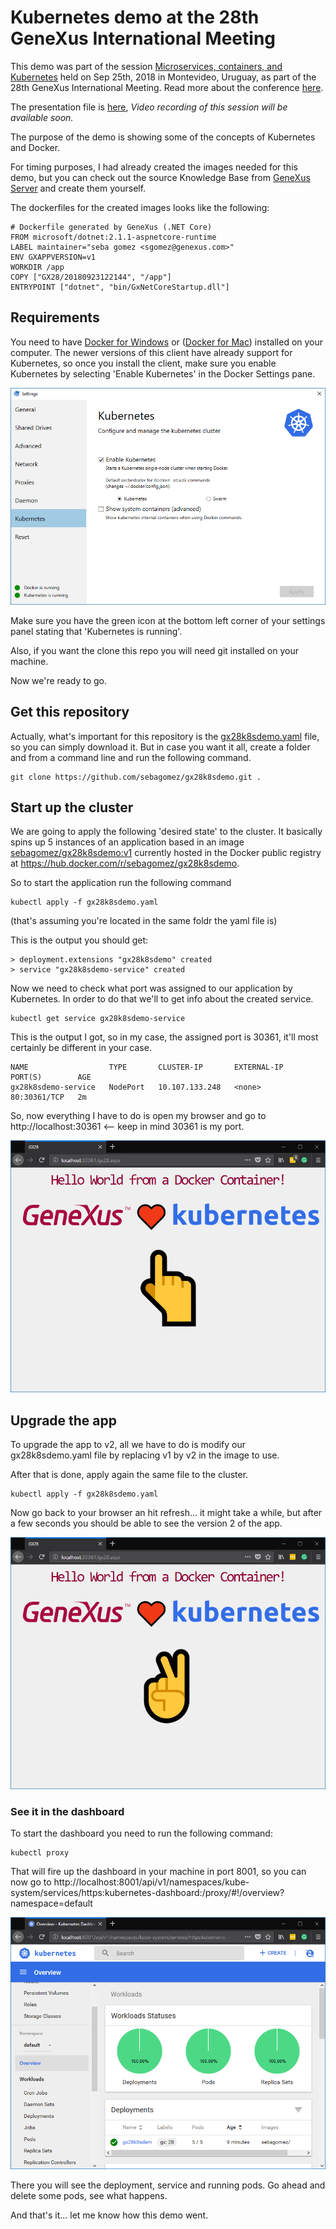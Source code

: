 # Kubernetes demo at the 28th GeneXus International Meeting

This demo was part of the session [Microservices, containers, and Kubernetes](https://meetings.genexus.com/session/microservices-docker-containers-and-kubernetes/ENG) held on Sep 25th, 2018 in Montevideo, Uruguay, as part of the 28th GeneXus International Meeting. Read more about the conference [here](http://www.genexus.com/gx28).

The presentation file is [here](res/MicroservicesContainersKubernetes.pdf), *Video recording of this session will be available soon.*

The purpose of the demo is showing some of the concepts of Kubernetes and Docker.

For timing purposes, I had already created the images needed for this demo, but you can check out the source Knowledge Base from [GeneXus Server](https://open.genexusserver.com/v16/kbdashboard.aspx?GX28KubernetesDemo) and create them yourself.

The dockerfiles for the created images looks like the following:

```docker
# Dockerfile generated by GeneXus (.NET Core)
FROM microsoft/dotnet:2.1.1-aspnetcore-runtime
LABEL maintainer="seba gomez <sgomez@genexus.com>"
ENV GXAPPVERSION=v1
WORKDIR /app
COPY ["GX28/20180923122144", "/app"]
ENTRYPOINT ["dotnet", "bin/GxNetCoreStartup.dll"]
```

## Requirements

You need to have [Docker for Windows]() or ([Docker for Mac]()) installed on your computer. The newer versions of this client have already support for Kubernetes, so once you install the client, make sure you enable Kubernetes by selecting 'Enable Kubernetes' in the Docker Settings pane. 

![](res/EnableKubernetes.png?raw=true)

Make sure you have the green icon at the bottom left corner of your settings panel stating that 'Kubernetes is running'.

Also, if you want the clone this repo you will need git installed on your machine.

Now we're ready to go.

## Get this repository

Actually, what's important for this repository is the [gx28k8sdemo.yaml](gx28k8sdemo.yaml) file, so you can simply download it. But in case you want it all, create a folder and from a command line and run the following command.

```
git clone https://github.com/sebagomez/gx28k8sdemo.git .
```

## Start up the cluster

We are going to apply the following 'desired state' to the cluster. It basically spins up 5 instances of an application based in an image [sebagomez/gx28k8sdemo:v1](https://hub.docker.com/r/sebagomez/gx28k8sdemo/tags/) currently hosted in the Docker public registry at https://hub.docker.com/r/sebagomez/gx28k8sdemo. 

So to start the application run the following command

```
kubectl apply -f gx28k8sdemo.yaml
```
(that's assuming you're located in the same foldr the yaml file is)

This is the output you should get:
```
> deployment.extensions "gx28k8sdemo" created  
> service "gx28k8sdemo-service" created
```

Now we need to check what port was assigned to our application by Kubernetes. In order to do that we'll to get info about the created service.

```
kubectl get service gx28k8sdemo-service
```
This is the output I got, so in my case, the assigned port is 30361, it'll most certainly be different in your case.

```
NAME                  TYPE       CLUSTER-IP       EXTERNAL-IP   PORT(S)        AGE
gx28k8sdemo-service   NodePort   10.107.133.248   <none>        80:30361/TCP   2m
```

So, now everything I have to do is open my browser and go to http://localhost:30361 <-- keep in mind 30361 is my port.

![](res/appv1.png?raw=true)

## Upgrade the app

To upgrade the app to v2, all we have to do is modify our gx28k8sdemo.yaml file by replacing v1 by v2 in the image to use.

After that is done, apply again the same file to the cluster.

```
kubectl apply -f gx28k8sdemo.yaml
```

Now go back to your browser an hit refresh... it might take a while, but after a few seconds you should be able to see the version 2 of the app.

![](res/appv2.png?raw=true)

### See it in the dashboard

To start the dashboard you need to run the following command:

```
kubectl proxy
```

That will fire up the dashboard in your machine in port 8001, so you can now go to http://localhost:8001/api/v1/namespaces/kube-system/services/https:kubernetes-dashboard:/proxy/#!/overview?namespace=default

![](res/dashboard.png?raw=true)

There you will see the deployment, service and running pods. Go ahead and delete some pods, see what happens.

And that's it... let me know how this demo went.